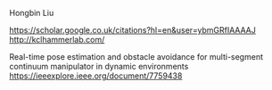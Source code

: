 Hongbin Liu

https://scholar.google.co.uk/citations?hl=en&user=ybmGRfIAAAAJ
http://kclhammerlab.com/  

Real-time pose estimation and obstacle avoidance for multi-segment continuum manipulator in dynamic environments
https://ieeexplore.ieee.org/document/7759438



